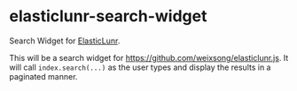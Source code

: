 # elasticlunr-search-widget
Search Widget for [ElasticLunr](http://elasticlunr.com/).

This will be a search widget for https://github.com/weixsong/elasticlunr.js. It will call ``index.search(...)`` as the user types and display the results in a paginated manner.
